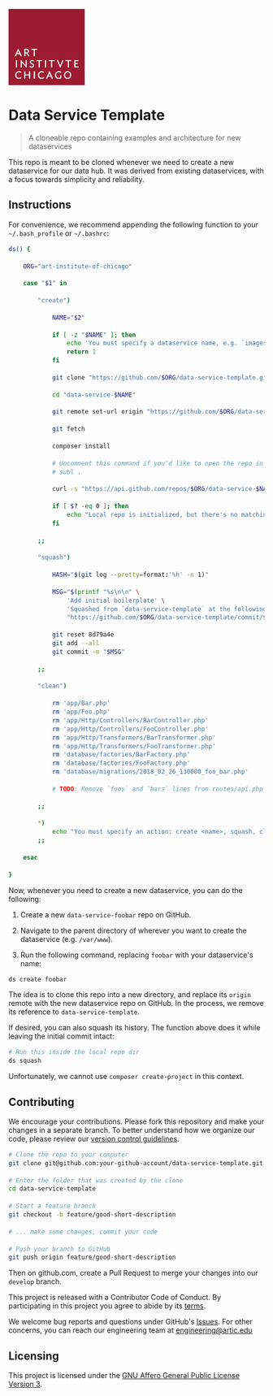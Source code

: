 ![Art Institute of Chicago](https://raw.githubusercontent.com/Art-Institute-of-Chicago/template/master/aic-logo.gif)

# Data Service Template
> A cloneable repo containing examples and architecture for new dataservices

This repo is meant to be cloned whenever we need to create a new dataservice for our data hub. It was derived from existing dataservices, with a focus towards simplicity and reliability.



## Instructions

For convenience, we recommend appending the following function to your `~/.bash_profile` or `~/.bashrc`:

```bash
ds() {

    ORG="art-institute-of-chicago"

    case "$1" in

        "create")

            NAME="$2"

            if [ -z "$NAME" ]; then
                echo 'You must specify a dataservice name, e.g. `images` for `data-service-images`: ds create images'
                return 1
            fi

            git clone "https://github.com/$ORG/data-service-template.git" "data-service-$NAME"

            cd "data-service-$NAME"

            git remote set-url origin "https://github.com/$ORG/data-service-$NAME.git"

            git fetch

            composer install

            # Uncomment this command if you'd like to open the repo in Sublime Text
            # subl .

            curl -s "https://api.github.com/repos/$ORG/data-service-$NAME" 2>&1 | grep -q 'Not Found'

            if [ $? -eq 0 ]; then
                echo "Local repo is initialized, but there's no matching remote repo on GitHub!"
            fi

        ;;

        "squash")

            HASH="$(git log --pretty=format:'%h' -n 1)"

            MSG="$(printf "%s\n\n" \
                'Add initial boilerplate' \
                'Squashed from `data-service-template` at the following commit:' \
                "https://github.com/$ORG/data-service-template/commit/$HASH")";

            git reset 8d79a4e
            git add --all
            git commit -m "$MSG"

        ;;

        "clean")

            rm 'app/Bar.php'
            rm 'app/Foo.php'
            rm 'app/Http/Controllers/BarController.php'
            rm 'app/Http/Controllers/FooController.php'
            rm 'app/Http/Transformers/BarTransformer.php'
            rm 'app/Http/Transformers/FooTransformer.php'
            rm 'database/factories/BarFactory.php'
            rm 'database/factories/FooFactory.php'
            rm 'database/migrations/2018_02_26_130000_foo_bar.php'

            # TODO: Remove `foos` and `bars` lines from routes/api.php

        ;;

        *)
            echo "You must specify an action: create <name>, squash, clean"
        ;;

    esac

}
```

Now, whenever you need to create a new dataservice, you can do the following:

1. Create a new `data-service-foobar` repo on GitHub.

1. Navigate to the parent directory of wherever you want to create the dataservice (e.g. `/var/www`).

1. Run the following command, replacing `foobar` with your dataservice's name:

```bash
ds create foobar
```

The idea is to clone this repo into a new directory, and replace its `origin` remote with the new dataservice repo on GitHub. In the process, we remove its reference to `data-service-template`.

If desired, you can also squash its history. The function above does it while leaving the initial commit intact:

```bash
# Run this inside the local repo dir
ds squash
```

Unfortunately, we cannot use `composer create-project` in this context.



## Contributing

We encourage your contributions. Please fork this repository and make your changes in a separate branch. To better understand how we organize our code, please review our [version control guidelines](https://docs.google.com/document/d/1B-27HBUc6LDYHwvxp3ILUcPTo67VFIGwo5Hiq4J9Jjw).

```bash
# Clone the repo to your computer
git clone git@github.com:your-github-account/data-service-template.git

# Enter the folder that was created by the clone
cd data-service-template

# Start a feature branch
git checkout -b feature/good-short-description

# ... make some changes, commit your code

# Push your branch to GitHub
git push origin feature/good-short-description
```

Then on github.com, create a Pull Request to merge your changes into our `develop` branch.

This project is released with a Contributor Code of Conduct. By participating in this project you agree to abide by its [terms](CODE_OF_CONDUCT.md).

We welcome bug reports and questions under GitHub's [Issues](issues). For other concerns, you can reach our engineering team at [engineering@artic.edu](mailto:engineering@artic.edu)



## Licensing

This project is licensed under the [GNU Affero General Public License Version 3](LICENSE).
